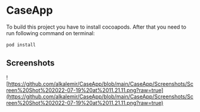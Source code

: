 # CaseApp

To build this project you have to install cocoapods. 
After that you need to run following command on terminal: 

~~~
pod install
~~~ 
 

## Screenshots

![https://github.com/alkalemir/CaseApp/blob/main/CaseApp/Screenshots/Screen%20Shot%202022-07-19%20at%2011.21.11.png?raw=true](https://github.com/alkalemir/CaseApp/blob/main/CaseApp/Screenshots/Screen%20Shot%202022-07-19%20at%2011.21.11.png?raw=true)

